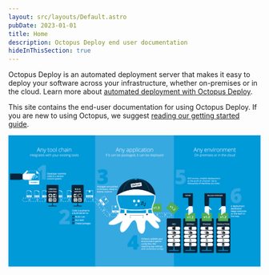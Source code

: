 ```yaml
---
layout: src/layouts/Default.astro
pubDate: 2023-01-01
title: Home
description: Octopus Deploy end user documentation
hideInThisSection: true
---
```


Octopus Deploy is an automated deployment server that makes it easy to deploy your software across your infrastructure, whether on-premises or in the cloud. Learn more about [automated deployment with Octopus Deploy](https://octopus.com/).

This site contains the end-user documentation for using Octopus Deploy. If you are new to using Octopus, we suggest [reading our getting started guide](/docs/getting-started/).

![Octopus Overview](overview.png "width=500")
